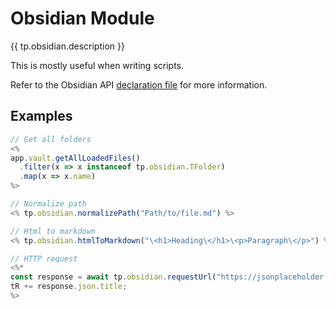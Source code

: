 # Obsidian Module

{{ tp.obsidian.description }}

This is mostly useful when writing scripts. 

Refer to the Obsidian API [declaration file](https://github.com/obsidianmd/obsidian-api/blob/master/obsidian.d.ts) for more information.

## Examples

```javascript
// Get all folders
<%
app.vault.getAllLoadedFiles()
  .filter(x => x instanceof tp.obsidian.TFolder)
  .map(x => x.name)
%>

// Normalize path
<% tp.obsidian.normalizePath("Path/to/file.md") %>

// Html to markdown
<% tp.obsidian.htmlToMarkdown("\<h1>Heading\</h1>\<p>Paragraph\</p>") %>

// HTTP request
<%*
const response = await tp.obsidian.requestUrl("https://jsonplaceholder.typicode.com/todos/1");
tR += response.json.title;
%>
```